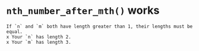 # `nth_number_after_mth()` works

    If `n` and `m` both have length greater than 1, their lengths must be equal.
    x Your `n` has length 2.
    x Your `m` has length 3.

